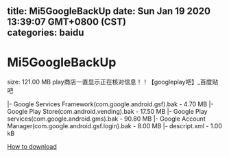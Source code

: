 
title: Mi5GoogleBackUp
date: Sun Jan 19 2020 13:39:07 GMT+0800 (CST)    
categories: baidu
---

# Mi5GoogleBackUp
size: 121.00 MB
 play商店一直显示正在核对信息！！【googleplay吧】_百度贴吧
 
|- Google Services Framework(com.google.android.gsf).bak - 4.70 MB
|- Google Play Store(com.android.vending).bak - 17.50 MB
|- Google Play services(com.google.android.gms).bak - 90.80 MB
|- Google Account Manager(com.google.android.gsf.login).bak - 8.00 MB
|- descript.xml - 1.00 kB

[How to download](https://bpcam.bemobtrk.com/go/2ceec3aa-1ca2-46d6-b9ff-aaa5c184517c?jno=3965)
